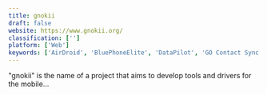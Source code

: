 ```yaml
---
title: gnokii
draft: false 
website: https://www.gnokii.org/
classification: ['']
platform: ['Web']
keywords: ['AirDroid', 'BluePhoneElite', 'DataPilot', 'GO Contact Sync Mod', 'Gihosoft Mobile Transfer', 'HiSuite', 'Memotoo', 'Mobizen', 'MyPhoneExplorer', 'Outlook CalDav Synchronizer', 'OxyFile', 'PhoneCopy', 'Series60-Remote', 'Wammu', 'Wondershare MobileGo', 'Wondershare MobileTrans', 'fruux']
---
```

"gnokii" is the name of a project that aims to develop tools and drivers for the mobile...